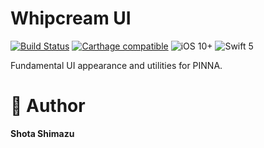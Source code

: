 # Whipcream UI

[![Build Status](https://travis-ci.org/shotastage/whipped-cream.svg?branch=master)](https://travis-ci.org/shotastage/whipped-cream)
[![Carthage compatible](https://img.shields.io/badge/Carthage-compatible-4BC51D.svg?style=flat)](https://github.com/shotasatge/Fileable)
![iOS 10+](https://img.shields.io/badge/iOS-10%2B-blue.svg?style=flat)
![Swift 5](https://img.shields.io/badge/Swift-5-orange.svg?style=flat)

Fundamental UI appearance and utilities for PINNA.


# 🤪  Author

**Shota Shimazu**
